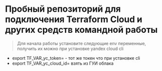 # Пробный репозиторий для подключения Terraform Cloud и других средств командной работы

> Для начала работы установите следующие env переменные, получить их можно при установке yandex cloud cli

- export TF_VAR_yc_token= - тот же токен что при установке cli
- export TF_VAR_yc_cloud_id= взять из ГУИ облака


